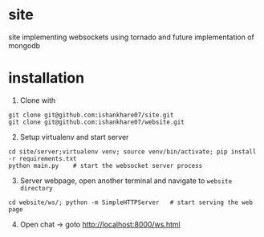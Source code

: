 # site
site implementing websockets using tornado and future implementation of mongodb

# installation
1. Clone with
  ```shell
  git clone git@github.com:ishankhare07/site.git
  git clone git@github.com:ishankhare07/website.git
  ```

2. Setup virtualenv and start server
  ```shell
  cd site/server;virtualenv venv; source venv/bin/activate; pip install -r requirements.txt
  python main.py    # start the websocket server process
  ```

3. Server webpage, open another terminal and navigate to `website directory`
  ```shell
  cd website/ws/; python -m SimpleHTTPServer   # start serving the web page
  ```

4. Open chat -> goto [http://localhost:8000/ws.html](http://localhost:8000/ws.html)
